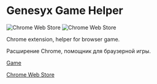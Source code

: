 # Genesyx Game Helper

![Chrome Web Store](https://img.shields.io/chrome-web-store/v/iclnmbgdedngcclmfjpkfjljakllneij)
![Chrome Web Store](https://img.shields.io/chrome-web-store/users/iclnmbgdedngcclmfjpkfjljakllneij)

Chrome extension, helper for browser game.
  
  
Расширение Chrome, помощник для браузерной игры.

[Game](https://genesyx.ru/)

[Chrome Web Store](https://chrome.google.com/webstore/detail/genesyx-game-helper/iclnmbgdedngcclmfjpkfjljakllneij)
